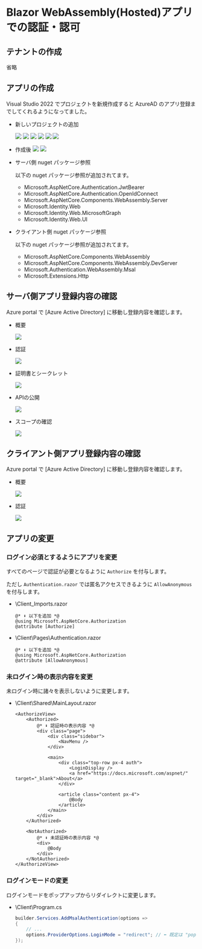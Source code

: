 # Blazor WebAssembly(Hosted)アプリでの認証・認可

## テナントの作成

省略

## アプリの作成

Visual Studio 2022 でプロジェクトを新規作成すると AzureAD のアプリ登録までしてくれるようになってました。
* 新しいプロジェクトの追加

    ![](doc/blazorwasm-hosted-singleOrg-00.png)
    ![](doc/blazorwasm-hosted-singleOrg-01.png)
    ![](doc/blazorwasm-hosted-singleOrg-02.png)
    ![](doc/blazorwasm-hosted-singleOrg-03.png)
    ![](doc/blazorwasm-hosted-singleOrg-04.png)
    ![](doc/blazorwasm-hosted-singleOrg-05.png)

* 作成後
    ![](doc/blazorwasm-hosted-singleOrg-06.png)
    ![](doc/blazorwasm-hosted-singleOrg-07.png)


* サーバ側 nuget パッケージ参照

    以下の nuget パッケージ参照が追加されてます。
    * Microsoft.AspNetCore.Authentication.JwtBearer
    * Microsoft.AspNetCore.Authentication.OpenIdConnect
    * Microsoft.AspNetCore.Components.WebAssembly.Server
    * Microsoft.Identity.Web
    * Microsoft.Identity.Web.MicrosoftGraph
    * Microsoft.Identity.Web.UI

* クライアント側 nuget パッケージ参照

    以下の nuget パッケージ参照が追加されてます。
    * Microsoft.AspNetCore.Components.WebAssembly
    * Microsoft.AspNetCore.Components.WebAssembly.DevServer
    * Microsoft.Authentication.WebAssembly.Msal
    * Microsoft.Extensions.Http

## サーバ側アプリ登録内容の確認

Azure portal で [Azure Active Directory] に移動し登録内容を確認します。

* 概要

    ![](doc/blazorwasm-hosted-singleOrg-08.png)

* 認証

    ![](doc/blazorwasm-hosted-singleOrg-09.png)

* 証明書とシークレット

    ![](doc/blazorwasm-hosted-singleOrg-10.png)

* APIの公開

    ![](doc/blazorwasm-hosted-singleOrg-11.png)

* スコープの確認

    ![](doc/blazorwasm-hosted-singleOrg-12.png)

## クライアント側アプリ登録内容の確認

Azure portal で [Azure Active Directory] に移動し登録内容を確認します。

* 概要

    ![](doc/blazorwasm-hosted-singleOrg-13.png)

* 認証

    ![](doc/blazorwasm-hosted-singleOrg-14.png)


## アプリの変更

### ログイン必須とするようにアプリを変更
すべてのページで認証が必要となるように `Authorize` を付与します。

ただし `Authentication.razor` では匿名アクセスできるように `AllowAnonymous` を付与します。

* \Client\_Imports.razor
    ```razor
    @* ⬇️ 以下を追加 *@
    @using Microsoft.AspNetCore.Authorization
    @attribute [Authorize]
    ```

* \Client\Pages\Authentication.razor
    ```razor
    @* ⬇️ 以下を追加 *@
    @using Microsoft.AspNetCore.Authorization
    @attribute [AllowAnonymous]
    ```

### 未ログイン時の表示内容を変更
未ログイン時に諸々を表示しないように変更します。

* \Client\Shared\MainLayout.razor
    ```razor
    <AuthorizeView>
        <Authorized>
            @* ⬇️ 認証時の表示内容 *@
            <div class="page">
                <div class="sidebar">
                    <NavMenu />
                </div>

                <main>
                    <div class="top-row px-4 auth">
                        <LoginDisplay />
                        <a href="https://docs.microsoft.com/aspnet/" target="_blank">About</a>
                    </div>

                    <article class="content px-4">
                        @Body
                    </article>
                </main>
            </div>
        </Authorized>

        <NotAuthorized>
            @* ⬇️ 未認証時の表示内容 *@
            <div>
                @Body
            </div>
        </NotAuthorized>
    </AuthorizeView>
    ```

### ログインモードの変更
ログインモードをポップアップからリダイレクトに変更します。
* \Client\Program.cs
    ```cs
    builder.Services.AddMsalAuthentication(options =>
    {
        // ...
        options.ProviderOptions.LoginMode = "redirect"; // ⬅️ 既定は "popup"
    });
    ```
